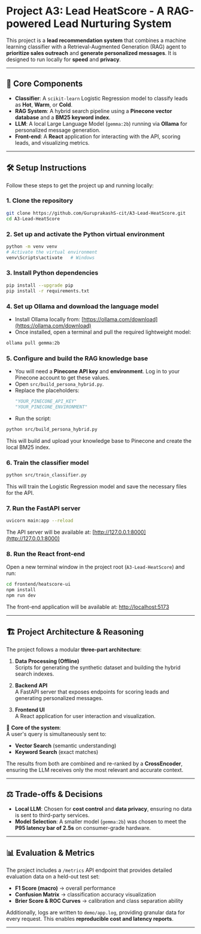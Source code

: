 # Project A3: Lead HeatScore - A RAG-powered Lead Nurturing System

This project is a **lead recommendation system** that combines a machine learning classifier with a Retrieval-Augmented Generation (RAG) agent to **prioritize sales outreach** and **generate personalized messages**. It is designed to run locally for **speed** and **privacy**.

---

## 🚀 Core Components

- **Classifier**: A `scikit-learn` Logistic Regression model to classify leads as **Hot**, **Warm**, or **Cold**.  
- **RAG System**: A hybrid search pipeline using a **Pinecone vector database** and a **BM25 keyword index**.  
- **LLM**: A local Large Language Model (`gemma:2b`) running via **Ollama** for personalized message generation.  
- **Front-end**: A **React** application for interacting with the API, scoring leads, and visualizing metrics.  

---

## 🛠️ Setup Instructions

Follow these steps to get the project up and running locally:

### 1. Clone the repository
```bash
git clone https://github.com/GuruprakashS-cit/A3-Lead-HeatScore.git
cd A3-Lead-HeatScore
```

### 2. Set up and activate the Python virtual environment
```bash
python -m venv venv
# Activate the virtual environment
venv\Scripts\activate   # Windows
```

### 3. Install Python dependencies
```bash
pip install --upgrade pip
pip install -r requirements.txt
```

### 4. Set up Ollama and download the language model
- Install Ollama locally from: [https://ollama.com/download](https://ollama.com/download)  
- Once installed, open a terminal and pull the required lightweight model:
```bash
ollama pull gemma:2b
```

### 5. Configure and build the RAG knowledge base
- You will need a **Pinecone API key** and **environment**. Log in to your Pinecone account to get these values.  
- Open `src/build_persona_hybrid.py`.  
- Replace the placeholders:
  ```python
  "YOUR_PINECONE_API_KEY"
  "YOUR_PINECONE_ENVIRONMENT"
  ```
- Run the script:
```bash
python src/build_persona_hybrid.py
```

This will build and upload your knowledge base to Pinecone and create the local BM25 index.

### 6. Train the classifier model
```bash
python src/train_classifier.py
```
This will train the Logistic Regression model and save the necessary files for the API.

### 7. Run the FastAPI server
```bash
uvicorn main:app --reload
```
The API server will be available at: [http://127.0.0.1:8000](http://127.0.0.1:8000)

### 8. Run the React front-end
Open a new terminal window in the project root (`A3-Lead-HeatScore`) and run:
```bash
cd frontend/heatscore-ui
npm install
npm run dev
```
The front-end application will be available at: [http://localhost:5173](http://localhost:5173)

---

## 🏗️ Project Architecture & Reasoning

The project follows a modular **three-part architecture**:

1. **Data Processing (Offline)**  
   Scripts for generating the synthetic dataset and building the hybrid search indexes.

2. **Backend API**  
   A FastAPI server that exposes endpoints for scoring leads and generating personalized messages.

3. **Frontend UI**  
   A React application for user interaction and visualization.

🔎 **Core of the system**:  
A user's query is simultaneously sent to:
- **Vector Search** (semantic understanding)  
- **Keyword Search** (exact matches)  

The results from both are combined and re-ranked by a **CrossEncoder**, ensuring the LLM receives only the most relevant and accurate context.

---

## ⚖️ Trade-offs & Decisions

- **Local LLM**: Chosen for **cost control** and **data privacy**, ensuring no data is sent to third-party services.  
- **Model Selection**: A smaller model (`gemma:2b`) was chosen to meet the **P95 latency bar of 2.5s** on consumer-grade hardware.  

---

## 📊 Evaluation & Metrics

The project includes a `/metrics` API endpoint that provides detailed evaluation data on a held-out test set:

- **F1 Score (macro)** → overall performance  
- **Confusion Matrix** → classification accuracy visualization  
- **Brier Score & ROC Curves** → calibration and class separation ability  

Additionally, logs are written to `demo/app.log`, providing granular data for every request. This enables **reproducible cost and latency reports**.

---

